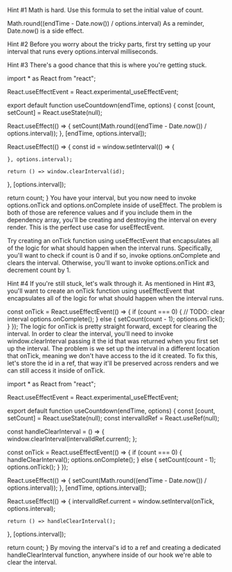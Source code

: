 Hint #1
Math is hard. Use this formula to set the initial value of count.

Math.round((endTime - Date.now()) / options.interval)
As a reminder, Date.now() is a side effect.

Hint #2
Before you worry about the tricky parts, first try setting up your interval that runs every options.interval milliseconds.

Hint #3
There's a good chance that this is where you're getting stuck.

import * as React from "react";

React.useEffectEvent = React.experimental_useEffectEvent;

export default function useCountdown(endTime, options) {
  const [count, setCount] = React.useState(null);

  React.useEffect(() => {
    setCount(Math.round((endTime - Date.now()) / options.interval));
  }, [endTime, options.interval]);

  React.useEffect(() => {
    const id = window.setInterval(() => {

    }, options.interval);

    return () => window.clearInterval(id);
  }, [options.interval]);

  return count;
}
You have your interval, but you now need to invoke options.onTick and options.onComplete inside of useEffect. The problem is both of those are reference values and if you include them in the dependency array, you'll be creating and destroying the interval on every render. This is the perfect use case for useEffectEvent.

Try creating an onTick function using useEffectEvent that encapsulates all of the logic for what should happen when the interval runs. Specifically, you'll want to check if count is 0 and if so, invoke options.onComplete and clears the interval. Otherwise, you'll want to invoke options.onTick and decrement count by 1.

Hint #4
If you're still stuck, let's walk through it. As mentioned in Hint #3, you'll want to create an onTick function using useEffectEvent that encapsulates all of the logic for what should happen when the interval runs.

const onTick = React.useEffectEvent(() => {
  if (count === 0) {
    // TODO: clear interval
    options.onComplete();
  } else {
    setCount(count - 1);
    options.onTick();
  }
});
The logic for onTick is pretty straight forward, except for clearing the interval. In order to clear the interval, you'll need to invoke window.clearInterval passing it the id that was returned when you first set up the interval. The problem is we set up the interval in a different location that onTick, meaning we don't have access to the id it created. To fix this, let's store the id in a ref, that way it'll be preserved across renders and we can still access it inside of onTick.

import * as React from "react";

React.useEffectEvent = React.experimental_useEffectEvent;

export default function useCountdown(endTime, options) {
  const [count, setCount] = React.useState(null);
  const intervalIdRef = React.useRef(null);

  const handleClearInterval = () => {
    window.clearInterval(intervalIdRef.current);
  };

  const onTick = React.useEffectEvent(() => {
    if (count === 0) {
      handleClearInterval();
      options.onComplete();
    } else {
      setCount(count - 1);
      options.onTick();
    }
  });

  React.useEffect(() => {
    setCount(Math.round((endTime - Date.now()) / options.interval));
  }, [endTime, options.interval]);

  React.useEffect(() => {
    intervalIdRef.current = window.setInterval(onTick, options.interval);

    return () => handleClearInterval();
  }, [options.interval]);

  return count;
}
By moving the interval's id to a ref and creating a dedicated handleClearInterval function, anywhere inside of our hook we're able to clear the interval.